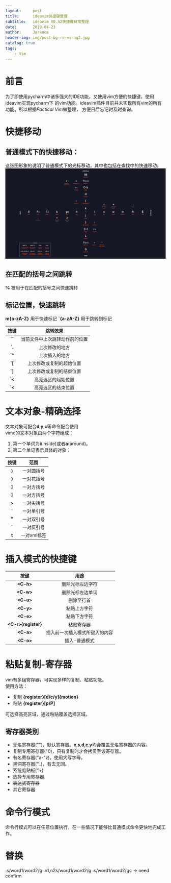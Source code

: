 ```yaml
---
layout:     post
title:      ideavim快捷键整理
subtitle:   ideavim V0.52快捷键日常整理
date:       2019-04-23
author:     Jarence
header-img: img/post-bg-re-vs-ng2.jpg
catalog: true
tags:
    - Vim
---
```


# 前言

为了即使用pycharm中诸多强大的IDE功能，又使用vim方便的快捷键，使用ideavim实现pycharm下
的vim功能。ideavim插件目前并未实现所有vim的所有功能。所以根据*Pactical Vim*做整理，
方便日后忘记时及时查询。

# 快捷移动

## 普通模式下的快捷移动：

这张图形象的说明了普通模式下的光标移动，其中也包括在查找中的快速移动。
![vim shortcut keys image](img/post-vim-move-shortcut-keys.png)

## 在匹配的括号之间跳转

**%** 被用于在匹配的括号之间快速跳转

## 标记位置，快速跳转

**m{a-zA-Z}** 用于快速标记
**`{a-zA-Z}** 用于跳转到标记

|按键|跳转效果|
|:-:|:-:|
|**``**|当前文件中上次跳转动作前的位置|
|**`.**|上次修改的地方|
|**`^**|上次插入的地方|
|**`[**|上次修改或复制的起始位置|
|**`]**|上次修改或复制的结束位置|
|**`<**|高亮选区的起始位置|
|**`<**|高亮选区的结束位置|

# 文本对象-精确选择

文本对象可配合**d**,**y**,**c**等命令配合使用  
vimd的文本对象由两个字符组成：  

1. 第一个单词为**i**(inside)或者**a**(around)。  
2. 第二个单词表示具体的对象：

|按键|范围|
|:-:|:-:|
|**)**|一对圆括号|
|**}**|一对花括号|
|**]**|一对方括号|
|**]**|一对方括号|
|**>**|一对尖括号|
|**'**|一对单引号|
|**"**|一对双引号|
|**`**|一对反引号|
|**t**|一对xml标签|

# 插入模式的快捷键

|按键|用途|
|:-:|:-:|
|**\<C-h>**|删除光标左边字符|
|**\<C-w>**|删除光标左边单词|
|**\<C-u>**|删除至行首|
|**\<C-y>**|粘贴上方字符|
|**\<C-e>**|粘贴下方字符|
|**\<C-r>{register}**|粘贴寄存器|
|**\<C-a>**|插入前一次插入模式所键入的内容|
|**\<C-o>**|插入-普通模式|

# 粘贴复制-寄存器

vim有多组寄存器，可实现多样的复制、粘贴功能。  
使用方法：

* 复制 **{register}[d/c/y]{motion}**
* 粘贴 **{register}[p/P]**

可选择高亮区域，通过粘贴覆盖选择区域。

## 寄存器类别
  
* 无名寄存器("")，默认寄存器。**x**,**s**,**d**,**c**,**y**均会覆盖无名寄存器的内容。
* 复制专用寄存器("0)，只有复制时才会拷贝至该寄存器。
* 有名寄存器("a-"z)，使用大写字母，
* 黑洞寄存器("_)，有去无回。
* 系统剪贴板("+)
* 选择专用寄存器
* ~~表达式寄存器~~
* 其它寄存器

# 命令行模式

命令行模式可以在任意位置执行，在一些情况下能够比普通模式命令更快地完成工作。

# 替换

:s/word1/word2/g
:n1,n2s/word1/word2/g
:s/word1/word2/gc -> need confirm